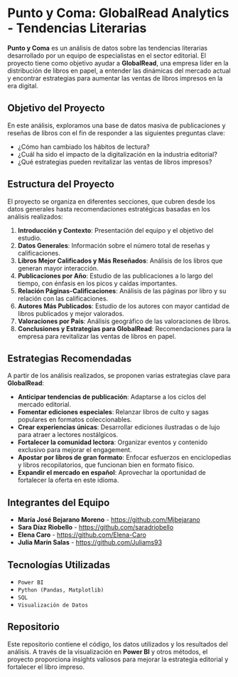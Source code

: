 # Punto y Coma: GlobalRead Analytics - Tendencias Literarias

**Punto y Coma** es un análisis de datos sobre las tendencias literarias desarrollado por un equipo de especialistas en el sector editorial. El proyecto tiene como objetivo ayudar a **GlobalRead**, una empresa líder en la distribución de libros en papel, a entender las dinámicas del mercado actual y encontrar estrategias para aumentar las ventas de libros impresos en la era digital.

## Objetivo del Proyecto

En este análisis, exploramos una base de datos masiva de publicaciones y reseñas de libros con el fin de responder a las siguientes preguntas clave:

- ¿Cómo han cambiado los hábitos de lectura?
- ¿Cuál ha sido el impacto de la digitalización en la industria editorial?
- ¿Qué estrategias pueden revitalizar las ventas de libros impresos?

## Estructura del Proyecto

El proyecto se organiza en diferentes secciones, que cubren desde los datos generales hasta recomendaciones estratégicas basadas en los análisis realizados:

1. **Introducción y Contexto**: Presentación del equipo y el objetivo del estudio.
2. **Datos Generales**: Información sobre el número total de reseñas y calificaciones.
3. **Libros Mejor Calificados y Más Reseñados**: Análisis de los libros que generan mayor interacción.
4. **Publicaciones por Año**: Estudio de las publicaciones a lo largo del tiempo, con énfasis en los picos y caídas importantes.
5. **Relación Páginas-Calificaciones**: Análisis de las páginas por libro y su relación con las calificaciones.
6. **Autores Más Publicados**: Estudio de los autores con mayor cantidad de libros publicados y mejor valorados.
7. **Valoraciones por País**: Análisis geográfico de las valoraciones de libros.
8. **Conclusiones y Estrategias para GlobalRead**: Recomendaciones para la empresa para revitalizar las ventas de libros en papel.
 

## Estrategias Recomendadas

A partir de los análisis realizados, se proponen varias estrategias clave para **GlobalRead**:

- **Anticipar tendencias de publicación**: Adaptarse a los ciclos del mercado editorial.
- **Fomentar ediciones especiales**: Relanzar libros de culto y sagas populares en formatos coleccionables.
- **Crear experiencias únicas**: Desarrollar ediciones ilustradas o de lujo para atraer a lectores nostálgicos.
- **Fortalecer la comunidad lectora**: Organizar eventos y contenido exclusivo para mejorar el engagement.
- **Apostar por libros de gran formato**: Enfocar esfuerzos en enciclopedias y libros recopilatorios, que funcionan bien en formato físico.
- **Expandir el mercado en español**: Aprovechar la oportunidad de fortalecer la oferta en este idioma.

## Integrantes del Equipo

- **María José Bejarano Moreno** - https://github.com/Mjbejarano
- **Sara Díaz Riobello** - https://github.com/saradriobello
- **Elena Caro** - https://github.com/Elena-Caro
- **Julia Marín Salas** - https://github.com/Juliams93

## Tecnologías Utilizadas

- `Power BI`
- `Python (Pandas, Matplotlib)`
- `SQL`
- `Visualización de Datos`

## Repositorio

Este repositorio contiene el código, los datos utilizados y los resultados del análisis. A través de la visualización en **Power BI** y otros métodos, el proyecto proporciona insights valiosos para mejorar la estrategia editorial y fortalecer el libro impreso.
